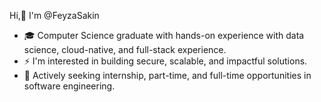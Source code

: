 Hi,👋 I'm @FeyzaSakin

* 🎓 Computer Science graduate with hands-on experience with data science, cloud-native, and full-stack experience. 
* ⚡ I'm interested in building secure, scalable, and impactful solutions.
* 💼 Actively seeking internship, part-time, and full-time opportunities in software engineering.
